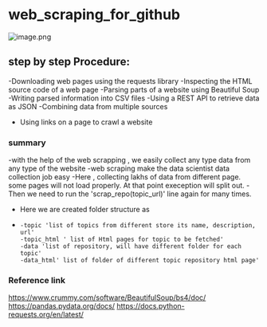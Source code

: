 # web_scraping_for_github
![image.png](attachment:image.png)

## step by step Procedure:

-Downloading web pages using the requests library
-Inspecting the HTML source code of a web page
-Parsing parts of a website using Beautiful Soup
-Writing parsed information into CSV files
-Using a REST API to retrieve data as JSON
-Combining data from multiple sources
- Using links on a page to crawl a website

### summary

-with the help of the web scrapping , we easily collect any type data from any type of the website
-web scraping make the data scientist data collection job easy
-Here , collecting lakhs of data from different page. some pages will not load properly. At that point exeception will split out.
-Then we need to run the 'scrap_repo(topic_url)' line again for many times.
- Here we are created folder structure as
-
      -topic 'list of topics from different store its name, description, url'
      -topic_html ' list of Html pages for topic to be fetched'
      -data 'list of repository, will have different folder for each topic'
      -data_html' list of folder of different topic repository html page'
      
### Reference link

https://www.crummy.com/software/BeautifulSoup/bs4/doc/
https://pandas.pydata.org/docs/
https://docs.python-requests.org/en/latest/
